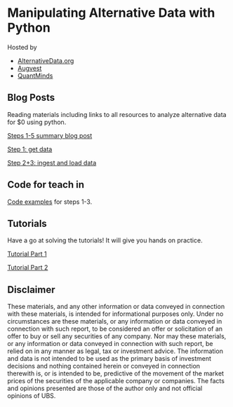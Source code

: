 # Manipulating Alternative Data with Python

Hosted by 
* [AlternativeData.org](https://alternativedata.org/) 
* [Augvest](http://augvest.com/)
* [QuantMinds](https://finance.knect365.com/quantminds-americas/) 

## Blog Posts

Reading materials including links to all resources to analyze alternative data for $0 using python.

[Steps 1-5 summary blog post](https://docs.google.com/document/d/e/2PACX-1vSRLgOx_VV--fmI2R9zYaSF0VRHPWx_2Ro5PNy3QUZ2qw353xBA0SZzGN-LXHfNibXMSF30x3XN-WBe/pub)

[Step 1: get data](https://alternativedata.org/the-best-tools-to-analyze-alternative-data-part-1-get-data/)

[Step 2+3: ingest and load data](https://alternativedata.org/the-best-tools-to-analyze-alternative-data-parts-2-3-ingesting-and-loading-data/)

## Code for teach in

[Code examples](https://github.com/citynorman/augvest201807/blob/master/part1.py) for steps 1-3.

## Tutorials

Have a go at solving the tutorials! It will give you hands on practice.

[Tutorial Part 1](https://github.com/citynorman/altdata/blob/master/part1-tutorial.md)

[Tutorial Part 2](https://github.com/citynorman/altdata/blob/master/part2-tutorial.md)

## Disclaimer

These materials, and any other information or data conveyed in connection with these materials, is intended for informational purposes only. Under no circumstances are these materials, or any information or data conveyed in connection with such report, to be considered an offer or solicitation of an offer to buy or sell any securities of any company. Nor may these materials, or any information or data conveyed in connection with such report, be relied on in any manner as legal, tax or investment advice. The information and data is not intended to be used as the primary basis of investment decisions and nothing contained herein or conveyed in connection therewith is, or is intended to be, predictive of the movement of the market prices of the securities of the applicable company or companies. The facts and opinions presented are those of the author only and not official opinions of UBS. 